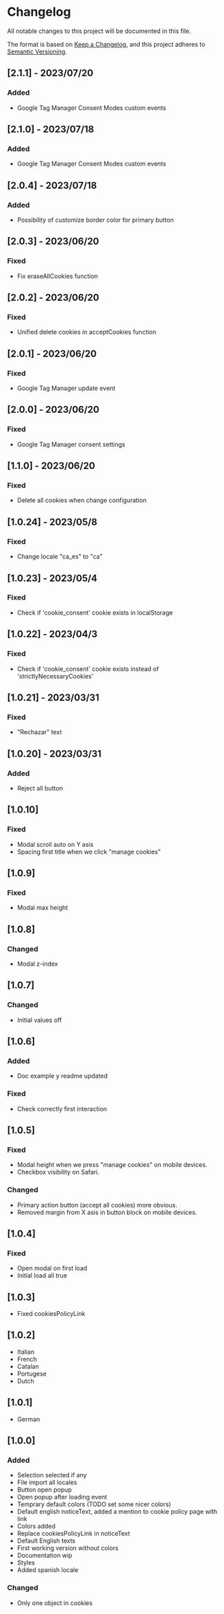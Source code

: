 # Changelog
All notable changes to this project will be documented in this file.

The format is based on [Keep a Changelog](https://keepachangelog.com/en/1.0.0/),
and this project adheres to [Semantic Versioning](https://semver.org/spec/v2.0.0.html).


## [2.1.1] - 2023/07/20

### Added

- Google Tag Manager Consent Modes custom events


## [2.1.0] - 2023/07/18

### Added

- Google Tag Manager Consent Modes custom events


## [2.0.4] - 2023/07/18

### Added

- Possibility of customize border color for primary button


## [2.0.3] - 2023/06/20

### Fixed

- Fix eraseAllCookies function


## [2.0.2] - 2023/06/20

### Fixed

- Unified delete cookies in acceptCookies function


## [2.0.1] - 2023/06/20

### Fixed

- Google Tag Manager update event


## [2.0.0] - 2023/06/20

### Fixed

- Google Tag Manager consent settings


## [1.1.0] - 2023/06/20

### Fixed

- Delete all cookies when change configuration

## [1.0.24] - 2023/05/8

### Fixed

- Change locale "ca_es" to "ca"

## [1.0.23] - 2023/05/4

### Fixed

- Check if 'cookie_consent' cookie exists in localStorage

## [1.0.22] - 2023/04/3

### Fixed

- Check if 'cookie_consent' cookie exists instead of 'strictlyNecessaryCookies'

## [1.0.21] - 2023/03/31

### Fixed

- "Rechazar" text

## [1.0.20] - 2023/03/31

### Added

- Reject all button

## [1.0.10]

### Fixed

- Modal scroll auto on Y asis
- Spacing first title when we click "manage cookies"

## [1.0.9]

### Fixed

- Modal max height

## [1.0.8]

### Changed

- Modal z-index

## [1.0.7]

### Changed

- Initial values off

## [1.0.6]

### Added

- Doc example y readme updated

### Fixed

- Check correctly first interaction

## [1.0.5]

### Fixed

- Modal height when we press "manage cookies" on mobile devices.
- Checkbox visibility on Safari.

### Changed

- Primary action button (accept all cookies) more obvious.
- Removed margin from X asis in button block on mobile devices.


## [1.0.4]

### Fixed

- Open modal on first load
- Initial load all true


## [1.0.3]

- Fixed cookiesPolicyLink


## [1.0.2]

- Italian
- French
- Catalan
- Portugese
- Dutch


## [1.0.1]

- German


## [1.0.0]

### Added
- Selection selected if any
- File import all locales
- Button open popup
- Open popup after loading event
- Temprary default colors (TODO set some nicer colors)
- Default english noticeText, added a mention to cookie policy page with link
- Colors added
- Replace cookiesPolicyLink in noticeText
- Default English texts
- First working version without colors
- Documentation wip
- Styles
- Added spanish locale


### Changed
- Only one object in cookies
